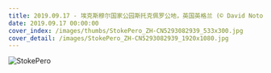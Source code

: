 ```yaml
---
title: 2019.09.17 - 埃克斯穆尔国家公园斯托克佩罗公地，英国英格兰 (© David Noton/Alamy)
date: 2019.09.17 00:00:00
cover_index: /images/thumbs/StokePero_ZH-CN5293082939_533x300.jpg
cover_detail: /images/StokePero_ZH-CN5293082939_1920x1080.jpg
---
```


![StokePero](/images/StokePero_ZH-CN5293082939_1920x1080.jpg)
